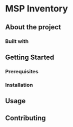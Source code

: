 # MSP Inventory

## About the project

### Built with

## Getting Started

### Prerequisites

### Installation

## Usage

## Contributing
